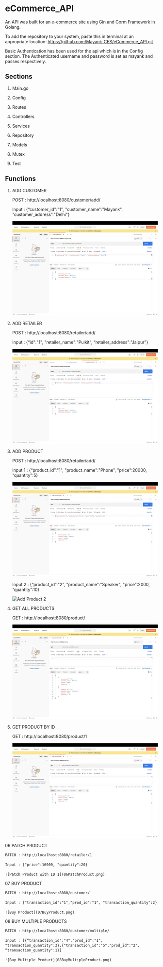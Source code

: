 # eCommerce_API

An API was built for an e-commerce site using Gin and Gorm Framework in Golang.

To add the repository to your system, paste this in terminal at an appropriate location: https://github.com/Mayank-CES/eCommerce_API.git

Basic Authentication has been used for the api which is in the Config section. The Authenticated username and password is set as mayank and passes respectively.

## Sections 

1. Main.go

2. Config

3. Routes

4. Controllers 

5. Services

6. Repository

7. Models

8. Mutex

9. Test

## Functions 

1. ADD CUSTOMER				

	POST : http://localhost:8080/customer/add/

	Input : {“customer_id":"1", "customer_name":"Mayank", “customer_address”:"Delhi"}
	
	![Add Customer](01AddCustomer.png)


2. ADD RETAILER
		
	POST : http://localhost:8080/retailer/add/

	Input : {“id":"1", "retailer_name":"Pulkit", “retailer_address":"Jaipur"}
	
	![Add Retailer](02AddRetailer.png)

3. ADD PRODUCT			

	POST : http://localhost:8080/retailer/add/
	
	Input 1 : {“product_id”:"1", "product_name":"Phone", "price":20000, “quantity":5}

	![Add Product 1](03AddProduct_1.png)

	Input 2 : {“product_id”:"2", "product_name":"Speaker", "price":2000, “quantity”:10}

	![Add Product 2](04AddProduct_2.png)


4. GET ALL PRODUCTS

	GET : http://localhost:8080/product/
	
	![Get All Products](04_GetAllProducts.png)


5. GET PRODUCT BY ID		

	GET : http://localhost:8080/product/1
	
	![Get Product By ID - 1](05GetProductByID.png)


06 PATCH PRODUCT		

	PATCH : http://localhost:8080/retailer/1

	Input : {"price":16000, "quantity":20}
	
	![Patch Product with ID 1](06PatchProduct.png)



07 BUY PRODUCT

	PATCH : http://localhost:8080/customer/

	Input : {"transaction_id":"1","prod_id":"1", "transaction_quantity":2}
	
	![Buy Product](07BuyProduct.png)




08 BUY MULTIPLE PRODUCTS

	PATCH : http://localhost:8080/customer/multiple/

	Input : [{“transaction_id":"4","prod_id":"1", "transaction_quantity":3},{"transaction_id":"5","prod_id":"2", “transaction_quantity":1}]
	
	![Buy Multiple Product](08BuyMultipleProduct.png)




